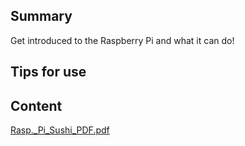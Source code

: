 ## Summary

 Get introduced to the Raspberry Pi and what it can do\!


## Tips for use

## Content

[Rasp._Pi_Sushi_PDF.pdf](../files/Rasp._Pi_Sushi_PDF.pdf)

